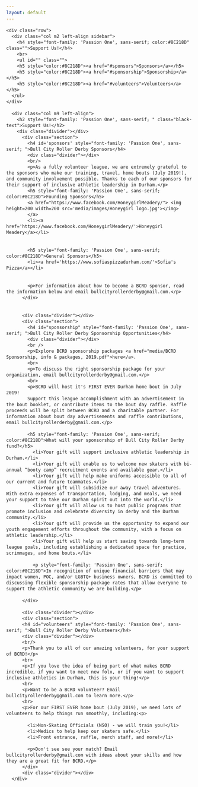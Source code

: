 ```yaml
---
layout: default
---
```


    <div class="row">
      <div class="col m2 left-align sidebar">
        <h4 style="font-family: 'Passion One', sans-serif; color:#8C218D" class="">Support Us!</h4>
        <br>
        <ul id="" class="">
        <h5 style="color:#8C218D"><a href="#sponsors">Sponsors</a></h5>
        <h5 style="color:#8C218D"><a href="#sponsorship">Sponsorship</a></h5>
        <h5 style="color:#8C218D"><a href="#volunteers">Volunteers</a></h5>
      </ul>
    </div>

      <div class="col m9 left-align">
        <h2 style="font-family: 'Passion One', sans-serif; " class="black-text">Support Us!</h2>
        <div class="divider"></div>
          <div class="section">
            <h4 id='sponsors' style="font-family: 'Passion One', sans-serif; ">Bull City Roller Derby Sponsors</h4>
            <div class="divider"></div>
            <br/>
            <p>As a fully volunteer league, we are extremely grateful to the sponsors who make our training, travel, home bouts (July 2019!), and community involvement possible. Thanks to each of our sponsors for their support of inclusive athletic leadership in Durham.</p>
            <h5 style="font-family: 'Passion One', sans-serif; color:#8C218D">Founding Sponsors</h5>
            <a href="https://www.facebook.com/HoneygirlMeadery/"> <img height=200 width=200 src='media/images/Honeygirl logo.jpg'></img>
            </a>
            <li><a href='https://www.facebook.com/HoneygirlMeadery/'>Honeygirl Meadery</a></li>


            <h5 style="font-family: 'Passion One', sans-serif; color:#8C218D">General Sponsors</h5>
            <li><a href='https://www.sofiaspizzadurham.com/'>Sofia's Pizza</a></li>


            <p>For information about how to become a BCRD sponsor, read the information below and email bullcityrollerderby@gmail.com.</p>
          </div>


          <div class="divider"></div>
          <div class="section">
            <h4 id="sponsorship" style="font-family: 'Passion One', sans-serif; ">Bull City Roller Derby Sponsorship Opportunities</h4>
            <div class="divider"></div>
            <br />
            <p>Explore BCRD sponsorship packages <a href="media/BCRD Sponsorship, info & packages, 2019.pdf">here</a>.
            <br>
            <p>To discuss the right sponsorship package for your organization, email bullcityrollerderby@gmail.com.</p>
            <br>
            <p>BCRD will host it's FIRST EVER Durham home bout in July 2019!
            Support this league accomplishment with an advertisement in the bout booklet, or contribute items to the bout day raffle. Raffle proceeds will be split between BCRD and a charitable partner. For information about bout day advertisements and raffle contributions, email bullcityrollerderby@gmail.com.</p>

            <h5 style="font-family: 'Passion One', sans-serif; color:#8C218D">What will your sponsorship of Bull City Roller Derby fund?</h5>
              <li>Your gift will support inclusive athletic leadership in Durham.</li>
              <li>Your gift will enable us to welcome new skaters with bi-annual “booty camp” recruitment events and available gear.</li>
              <li>Your gift will help make uniforms accessible to all of our current and future teammates.</li>
              <li>Your gift will subsidize our away travel adventures.  With extra expenses of transportation, lodging, and meals, we need your support to take our Durham spirit out into the world.</li>
              <li>Your gift will allow us to host public programs that promote inclusion and celebrate diversity in derby and the Durham community.</li>
              <li>Your gift will provide us the opportunity to expand our youth engagement efforts throughout the community, with a focus on athletic leadership.</li>
              <li>Your gift will help us start saving towards long-term league goals, including establishing a dedicated space for practice, scrimmages, and home bouts.</li>

              <p style="font-family: 'Passion One', sans-serif; color:#8C218D">In recognition of unique financial barriers that may impact women, POC, and/or LGBTQ+ business owners, BCRD is committed to discussing flexible sponsorship package rates that allow everyone to support the athletic community we are building.</p>

          </div>

          <div class="divider"></div>
          <div class="section">
          <h4 id="volunteers" style="font-family: 'Passion One', sans-serif; ">Bull City Roller Derby Volunteers</h4>
          <div class="divider"></div>
          <br/>
          <p>Thank you to all of our amazing volunteers, for your support of BCRD!</p>
          <br>
          <p>If you love the idea of being part of what makes BCRD incredible, if you want to meet new folx, or if you want to support inclusive athletics in Durham, this is your thing!</p>
          <br>
          <p>Want to be a BCRD volunteer? Email bullcityrollerderby@gmail.com to learn more.</p>
          <br>
          <p>For our FIRST EVER home bout (July 2019), we need lots of volunteers to help things run smoothly, including:<p>

            <li>Non-Skating Officials (NSO) - we will train you!</li>
            <li>Medics to help keep our skaters safe.</li>
            <li>Front entrance, raffle, merch staff, and more!</li>

            <p>Don't see see your match? Email bullcityrollerderby@gmail.com with ideas about your skills and how they are a great fit for BCRD.</p>
          </div>
          <div class="divider"></div>
      </div>
